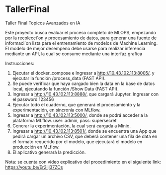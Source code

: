 # TallerFinal
Taller Final Topicos Avanzados en IA

Este proyecto busca evaluar el proceso completo de MLOPS, empezando por la recolecci´on y procesamiento de datos, para generar una fuente de informaci´on lista para el entrenamiento de modelos
de Machine Learning. El modelo de mejor desempeno debe usarse para realizar inferencia mediante un API, la cual se consume mediante una interfaz grafica


Instrucciones: 
1. Ejecutar el docker_compose e Ingresar a http://10.43.102.113:8005/, y ejecutar la función /process_data (FAST API).
2. Se puede verificar que haya cargado bien la data en la base de datos local, ejecutando la función /Show Data (FAST API).
3. Ingresar a http://10.43.102.113:8888/, que cargará Jupyter. Ingresar con el password 123456
4. Ejecutar todo el cuaderno, que generará el procesamiento y la experimentación, en sincronía con MLflow.
5. Ingresar a http://10.43.102.113:5000/, donde se podrá acceder a la plataforma MLflow. user: admin, pass: supersecret
6. Generar la experimentación, la cual será cargada a Minio.
7. Ingresar a http://10.43.102.113:8501/, donde se encuentra una App que pedirá cargar un archivo CSV, que deberá contener una fila de data en el formato requerido por el modelo, que ejecutará el modelo en producción en MLflow.
8. El aplicativo generará la predicción. 

Nota: se cuenta con video explicativo del procedimiento en el siguiente link:
https://youtu.be/Er2ljl37ZCs
